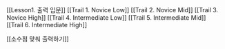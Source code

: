 
[[Lesson1.  출력 입문]]
[[Trail 1. Novice Low]]
[[Trail 2. Novice Mid]]
[[Trail 3. Novice High]]
[[Trail 4. Intermediate Low]]
[[Trail 5. Intermediate Mid]]
[[Trail 6. Intermediate High]]

[[소수점 맞춰 출력하기]]